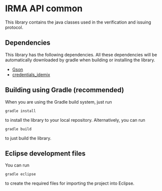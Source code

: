 # IRMA API common

This library contains the java classes used in the verification and issuing protocol.

## Dependencies

This library has the following dependencies. All these dependencies will be automatically downloaded by gradle when building or installing the library.

 * [Gson](https://github.com/google/gson)
 * [credentials_idemix](https://github.com/privacybydesign/credentials_idemix)

## Building using Gradle (recommended)

When you are using the Gradle build system, just run

    gradle install

to install the library to your local repository. Alternatively, you can run

    gradle build

to just build the library.

## Eclipse development files

You can run

    gradle eclipse

to create the required files for importing the project into Eclipse.
